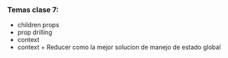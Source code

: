 ### Temas clase 7:
- children props
- prop drilling
- context
- context + Reducer como la mejor solucion de manejo de estado global